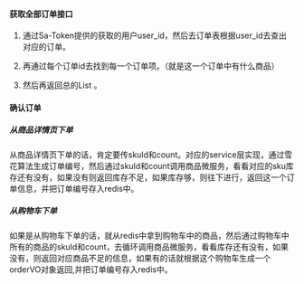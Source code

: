 #### 获取全部订单接口

1. 通过Sa-Token提供的获取的用户user_id，然后去订单表根据user_id去查出对应的订单。

2. 再通过每个订单id去找到每一个订单项。（就是这一个订单中有什么商品）

3. 然后再返回总的List<orderVO>  。

#### 确认订单
##### 从商品详情页下单
从商品详情页下单的话，肯定要传skuId和count。对应的service层实现，通过雪花算法生成订单编号，然后通过skuId和count调用商品微服务，看看对应的sku库存还有没有，如果没有则返回库存不足，如果库存够，则往下进行，返回这一个订单信息，并把订单编号存入redis中。 
##### 从购物车下单
如果是从购物车下单的话，就从redis中拿到购物车中的商品，然后通过购物车中所有的商品的skuId和count，去循环调用商品微服务，看看库存还有没有，如果没有，则返回对应商品不足的信息，如果有的话就根据这个购物车生成一个orderVO对象返回,并把订单编号存入redis中。


